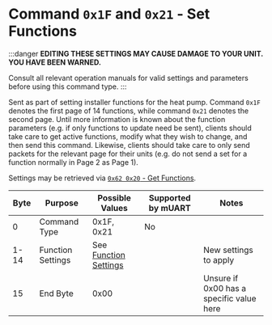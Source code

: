 # Command `0x1F` and `0x21` - Set Functions

:::danger
**EDITING THESE SETTINGS MAY CAUSE DAMAGE TO YOUR UNIT. YOU HAVE BEEN WARNED.**

Consult all relevant operation manuals for valid settings and parameters before using this command type.
:::

Sent as part of setting installer functions for the heat pump. Command `0x1F` denotes the first page of 14 functions, 
while command `0x21` denotes the second page. Until more information is known about the function parameters (e.g. if 
only functions to update need be sent), clients should take care to get active functions, modify what they wish to 
change, and then send this command. Likewise, clients should take care to only send packets for the relevant page for 
their units (e.g. do not send a set for a function normally in Page 2 as Page 1).

Settings may be retrieved via [`0x62 0x20` - Get Functions][get-functions].

| Byte | Purpose           | Possible Values                        | Supported by mUART | Notes                                    |
|------|-------------------|----------------------------------------|--------------------|------------------------------------------|
| 0    | Command Type      | 0x1F, 0x21                             | No                 |
| 1-14 | Function Settings | See [Function Settings][function-type] |                    | New settings to apply                    |
| 15   | End Byte          | 0x00                                   |                    | Unsure if 0x00 has a specific value here |

[get-functions]: ../0x62-get-response/0x20-0x22-get-functions.md
[function-type]: ../data-types/function-settings.md